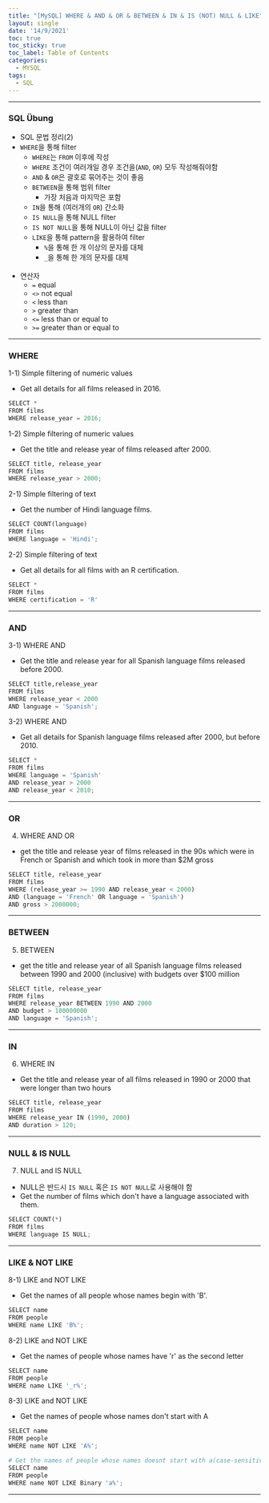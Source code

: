 ```yaml
---
title: "[MySQL] WHERE & AND & OR & BETWEEN & IN & IS (NOT) NULL & LIKE"
layout: single
date: '14/9/2021'
toc: true
toc_sticky: true
toc_label: Table of Contents
categories:
  - MYSQL
tags:
  - SQL
---
```



---
### SQL Übung
* SQL 문법 정리(2)
* ```WHERE```을 통해 filter
    * ```WHERE```는 ```FROM``` 이후에 작성
    * ```WHERE``` 조건이 여러개일 경우 조건을(```AND```, ```OR```) 모두 작성해줘야함
    * `AND` & `OR`은 괄호로 묶어주는 것이 좋음
    * ```BETWEEN```을 통해 범위 filter
        * 가장 처음과 마지막은 포함
    * ```IN```을 통해 (여러개의 ```OR```) 간소화
    * ```IS NULL```을 통해 NULL filter
    * ```IS NOT NULL```을 통해 NULL이 아닌 값을 filter
    * ```LIKE```을 통해 pattern을 활용하여 filter
        * ```%```을 통해 한 개 이상의 문자를 대체
        * ```_```을 통해 한 개의 문자를 대체
<br><br>
* 연산자
    * ```=``` equal
    * ```<>``` not equal
    * ```<``` less than
    * ```>``` greater than
    * ```<=``` less than or equal to
    * ```>=``` greater than or equal to

---

### WHERE
1-1) Simple filtering of numeric values
* Get all details for all films released in 2016.

```python
SELECT *
FROM films
WHERE release_year = 2016;
```

1-2) Simple filtering of numeric values
* Get the title and release year of films released after 2000.

```python
SELECT title, release_year
FROM films
WHERE release_year > 2000;
```

2-1) Simple filtering of text
* Get the number of Hindi language films.

```python
SELECT COUNT(language)
FROM films
WHERE language = 'Hindi';
```

2-2) Simple filtering of text
* Get all details for all films with an R certification.

```python
SELECT *
FROM films
WHERE certification = 'R'
```
---

### AND
3-1) WHERE AND
* Get the title and release year for all Spanish language films released before 2000.

```python
SELECT title,release_year
FROM films
WHERE release_year < 2000
AND language = 'Spanish';
```

3-2) WHERE AND
* Get all details for Spanish language films released after 2000, but before 2010.

```python
SELECT *
FROM films
WHERE language = 'Spanish'
AND release_year > 2000
AND release_year < 2010;
```
---

### OR
4) WHERE AND OR
* get the title and release year of films released in the 90s which were in French or Spanish and which took in more than $2M gross

```python
SELECT title, release_year
FROM films
WHERE (release_year >= 1990 AND release_year < 2000)
AND (language = 'French' OR language = 'Spanish')
AND gross > 2000000;
```
---

### BETWEEN
5) BETWEEN
* get the title and release year of all Spanish language films released between 1990 and 2000 (inclusive) with budgets over $100 million

```python
SELECT title, release_year
FROM films
WHERE release_year BETWEEN 1990 AND 2000
AND budget > 100000000
AND language = 'Spanish';
```
---

### IN
6) WHERE IN
* Get the title and release year of all films released in 1990 or 2000 that were longer than two hours

```python
SELECT title, release_year
FROM films
WHERE release_year IN (1990, 2000)
AND duration > 120;
```
---

### NULL & IS NULL
7) NULL and IS NULL
* NULL은 반드시 `IS NULL` 혹은 `IS NOT NULL`로 사용해야 함
* Get the number of films which don't have a language associated with them.

```python
SELECT COUNT(*)
FROM films
WHERE language IS NULL;
```
---

### LIKE & NOT LIKE
8-1) LIKE and NOT LIKE
* Get the names of all people whose names begin with 'B'.

```python
SELECT name
FROM people
WHERE name LIKE 'B%';
```

8-2) LIKE and NOT LIKE
* Get the names of people whose names have 'r' as the second letter

```python
SELECT name
FROM people
WHERE name LIKE '_r%';
```

8-3) LIKE and NOT LIKE
* Get the names of people whose names don't start with A

```python
SELECT name
FROM people
WHERE name NOT LIKE 'A%';

# Get the names of people whose names doesnt start with a(case-sensitive)
SELECT name
FROM people
WHERE name NOT LIKE Binary 'a%';
```

---